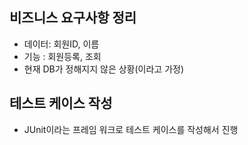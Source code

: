 ## 비즈니스 요구사항 정리
- 데이터: 회원ID, 이름
- 기능 : 회원등록, 조회
- 현재 DB가 정해지지 않은 상황(이라고 가정)

## 테스트 케이스 작성
- JUnit이라는 프레임 워크로 테스트 케이스를 작성해서 진행
